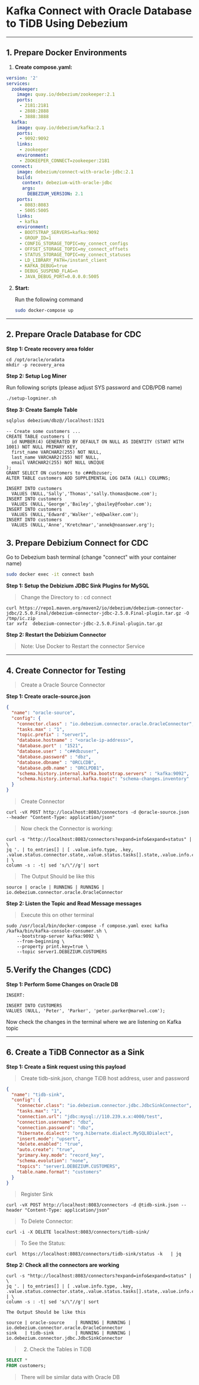 # Kafka Connect with Oracle Database to TiDB Using Debezium

---
## 1. Prepare Docker Environments

1. **Create compose.yaml:**

```yml
version: '2'
services:
  zookeeper:
    image: quay.io/debezium/zookeeper:2.1
    ports:
     - 2181:2181
     - 2888:2888
     - 3888:3888
  kafka:
    image: quay.io/debezium/kafka:2.1
    ports:
     - 9092:9092
    links:
     - zookeeper
    environment:
     - ZOOKEEPER_CONNECT=zookeeper:2181
  connect:
    image: debezium/connect-with-oracle-jdbc:2.1
    build:
      context: debezium-with-oracle-jdbc
      args:
        DEBEZIUM_VERSION: 2.1
    ports:
     - 8083:8083
     - 5005:5005
    links:
     - kafka
    environment:
     - BOOTSTRAP_SERVERS=kafka:9092
     - GROUP_ID=1
     - CONFIG_STORAGE_TOPIC=my_connect_configs
     - OFFSET_STORAGE_TOPIC=my_connect_offsets
     - STATUS_STORAGE_TOPIC=my_connect_statuses
     - LD_LIBRARY_PATH=/instant_client
     - KAFKA_DEBUG=true
     - DEBUG_SUSPEND_FLAG=n
     - JAVA_DEBUG_PORT=0.0.0.0:5005
```

2. **Start:**

   Run the following command
   ```bash
   sudo docker-compose up
   ```

---

## 2. Prepare Oracle Database for CDC

**Step 1: Create recovery area folder**

```
cd /opt/oracle/oradata
mkdir -p recovery_area
```

**Step 2: Setup Log Miner**

Run following scripts (please adjust SYS password and CDB/PDB name)

```bash
./setup-logminer.sh
```

**Step 3: Create Sample Table**


```bash
sqlplus debezium/dbz@//localhost:1521
```

```
-- Create some customers ...
CREATE TABLE customers (
  id NUMBER(4) GENERATED BY DEFAULT ON NULL AS IDENTITY (START WITH 1001) NOT NULL PRIMARY KEY,
  first_name VARCHAR2(255) NOT NULL,
  last_name VARCHAR2(255) NOT NULL,
  email VARCHAR2(255) NOT NULL UNIQUE
);
GRANT SELECT ON customers to c##dbzuser;
ALTER TABLE customers ADD SUPPLEMENTAL LOG DATA (ALL) COLUMNS;

INSERT INTO customers
  VALUES (NULL,'Sally','Thomas','sally.thomas@acme.com');
INSERT INTO customers
  VALUES (NULL,'George','Bailey','gbailey@foobar.com');
INSERT INTO customers
  VALUES (NULL,'Edward','Walker','ed@walker.com');
INSERT INTO customers
  VALUES (NULL,'Anne','Kretchmar','annek@noanswer.org');
```

## 3. Prepare Debizium Connect for CDC

Go to Debezium bash terminal (change "connect" with your container name)

```bash
sudo docker exec -it connect bash
```

**Step 1: Setup the Debizium JDBC Sink Plugins for MySQL**

> Change the Directory to : cd connect

```shell
curl https://repo1.maven.org/maven2/io/debezium/debezium-connector-jdbc/2.5.0.Final/debezium-connector-jdbc-2.5.0.Final-plugin.tar.gz -O /tmp/ic.zip
tar xvfz  debezium-connector-jdbc-2.5.0.Final-plugin.tar.gz
```

**Step 2: Restart the Debizium Connector**
> Note: Use Docker to Restart the connector Service


---

## 4. Create Connector for Testing

> Create a Oracle Source Connector

**Step 1: Create oracle-source.json**


```json
{
  "name": "oracle-source",
  "config": {
    "connector.class" : "io.debezium.connector.oracle.OracleConnector",
    "tasks.max" : "1",
    "topic.prefix" : "server1",
    "database.hostname" : "<oracle-ip-address>",
    "database.port" : "1521",
    "database.user" : "c##dbzuser",
    "database.password" : "dbz",
    "database.dbname" : "ORCLCDB",
    "database.pdb.name" : "ORCLPDB1",
    "schema.history.internal.kafka.bootstrap.servers" : "kafka:9092",
    "schema.history.internal.kafka.topic": "schema-changes.inventory"
  }
}
```
> Create Connector

```shell
curl -vX POST http://localhost:8083/connectors -d @oracle-source.json --header "Content-Type: application/json"
```

> Now check the Connector is working:

```shell
curl -s "http://localhost:8083/connectors?expand=info&expand=status" | \
jq '. | to_entries[] | [ .value.info.type, .key, .value.status.connector.state,.value.status.tasks[].state,.value.info.config."connector.class"]|join(":|:")' | \
column -s : -t| sed 's/\"//g'| sort
```

> The Output Should be like this

```text
source | oracle | RUNNING | RUNNING | io.debezium.connector.oracle.OracleConnector
```

**Step 2: Listen the Topic and Read Message messages**

> Execute this on other terminal

```shell
sudo /usr/local/bin/docker-compose -f compose.yaml exec kafka /kafka/bin/kafka-console-consumer.sh \
    --bootstrap-server kafka:9092 \
    --from-beginning \
    --property print.key=true \
    --topic server1.DEBEZIUM.CUSTOMERS
```


## 5.Verify the Changes (CDC)

**Step 1: Perform Some Changes on Oracle DB**

`INSERT: `

```oracle
INSERT INTO CUSTOMERS
VALUES (NULL, 'Peter', 'Parker', 'peter.parker@marvel.com');
```

Now check the changes in the terminal where we are listening on Kafka topic

---

## 6. Create a TiDB Connector as a Sink


**Step 1: Create a Sink request using this payload**

> Create tidb-sink.json, change TiDB host address, user and password

```json
{
  "name": "tidb-sink",
  "config": {
    "connector.class": "io.debezium.connector.jdbc.JdbcSinkConnector",
    "tasks.max": "1",
    "connection.url": "jdbc:mysql://110.239.x.x:4000/test",
    "connection.username": "dbz",
    "connection.password": "dbz",
    "hibernate.dialect": "org.hibernate.dialect.MySQL8Dialect",
    "insert.mode": "upsert",
    "delete.enabled": "true",
    "auto.create": "true",
    "primary.key.mode": "record_key",
    "schema.evolution": "none",
    "topics": "server1.DEBEZIUM.CUSTOMERS",
    "table.name.format": "customers"
  }
}
```

> Register Sink

```
curl -vX POST http://localhost:8083/connectors -d @tidb-sink.json --header "Content-Type: application/json"
```


> To Delete Connector:
```
curl -i -X DELETE localhost:8083/connectors/tidb-sink/
```

> To See the Status:

```
curl  https://localhost:8083/connectors/tidb-sink/status -k   | jq
```

**Step 2: Check all the connectors are working**

```shell
curl -s "http://localhost:8083/connectors?expand=info&expand=status" | \
jq '. | to_entries[] | [ .value.info.type, .key, .value.status.connector.state,.value.status.tasks[].state,.value.info.config."connector.class"]|join(":|:")' | \
column -s : -t| sed 's/\"//g'| sort
```

`The Output Should be like this `

```text
source | oracle-source    | RUNNING | RUNNING | io.debezium.connector.oracle.OracleConnector
sink   | tidb-sink        | RUNNING | RUNNING | io.debezium.connector.jdbc.JdbcSinkConnector
```


> 2. Check the Tables in TiDB

```sql
SELECT *
FROM customers;
```

> There will be similar data with Oracle DB


